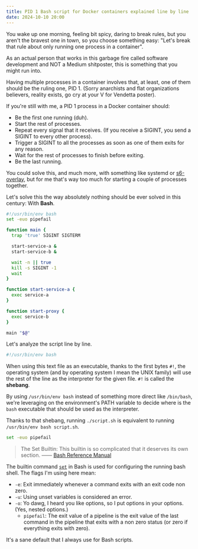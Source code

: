 ```yaml
---
title: PID 1 Bash script for Docker containers explained line by line
date: 2024-10-10 20:00
---
```


You wake up one morning, feeling bit spicy, daring to break rules, but you aren't the bravest one in town, so you choose something easy: "Let's break that rule about only running one process in a container".

As an actual person that works in this garbage fire called software development and NOT a Medium shitposter, this is something that you might run into.

Having multiple processes in a container involves that, at least, one of them should be the ruling one, PID 1. (Sorry anarchists and flat organizations believers, reality exists, go cry at your V for Vendetta poster).

If you're still with me, a PID 1 process in a Docker container should:

- Be the first one running (duh).
- Start the rest of processes.
- Repeat every signal that it receives. (If you receive a SIGINT, you send a SIGINT to every other process).
- Trigger a SIGINT to all the processes as soon as one of them exits for any reason.
- Wait for the rest of processes to finish before exiting.
- Be the last running.

You could solve this, and much more, with something like systemd or [s6-overlay](https://github.com/just-containers/s6-overlay), but for me that's way too much for starting a couple of processes together.

Let's solve this the way absolutely nothing should be ever solved in this century: With **Bash**.

```bash
#!/usr/bin/env bash
set -euo pipefail

function main {
  trap 'true' SIGINT SIGTERM

  start-service-a &
  start-service-b &

  wait -n || true
  kill -s SIGINT -1
  wait
}

function start-service-a {
  exec service-a
}

function start-proxy {
  exec service-b
}

main "$@"
```

Let's analyze the script line by line.

```bash
#!/usr/bin/env bash
```

When using this text file as an executable, thanks to the first bytes `#!`, the operating system (and by operating system I mean the UNIX family) will use the rest of the line as the interpreter for the given file. `#!` is called the **shebang**.

By using `/usr/bin/env bash` instead of something more direct like `/bin/bash`, we're leveraging on the environment's PATH variable to decide where is the `bash` executable that should be used as the interpreter.

Thanks to that shebang, running `./script.sh` is equivalent to running `/usr/bin/env bash script.sh`.

```bash
set -euo pipefail
```

> The Set Builtin: This builtin is so complicated that it deserves its own section. —— [Bash Reference Manual](https://www.gnu.org/software/bash/manual/bash.html#The-Set-Builtin)

The builtin command [`set`](https://www.gnu.org/software/bash/manual/bash.html#The-Set-Builtin) in Bash is used for configuring the running bash shell. The flags I'm using here mean:

- `-e`: Exit immediately whenever a command exits with an exit code non zero.
- `-u`: Using unset variables is considered an error.
- `-o`: Yo dawg, I heard you like options, so I put options in your options. (Yes, nested options.)
  - `pipefail`: The exit value of a pipeline is the exit value of the last command in the pipeline that exits with a non zero status (or zero if everything exits with zero).

It's a sane default that I always use for Bash scripts.

